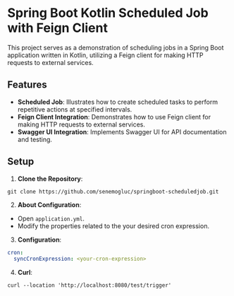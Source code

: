 # Spring Boot Kotlin Scheduled Job with Feign Client

This project serves as a demonstration of scheduling jobs in a Spring Boot application written in Kotlin, utilizing a Feign client for making HTTP requests to external services.

## Features

- **Scheduled Job**: Illustrates how to create scheduled tasks to perform repetitive actions at specified intervals.
- **Feign Client Integration**: Demonstrates how to use Feign client for making HTTP requests to external services.
- **Swagger UI Integration**: Implements Swagger UI for API documentation and testing.

## Setup

1. **Clone the Repository**:
```
git clone https://github.com/senemogluc/springboot-scheduledjob.git
```

2. **About Configuration**:
- Open `application.yml`.
- Modify the properties related to the your desired cron expression.

3. **Configuration**:

```yaml
cron:
  syncCronExpression: <your-cron-expression>
```

4.  **Curl**:

```
curl --location 'http://localhost:8080/test/trigger'
```
